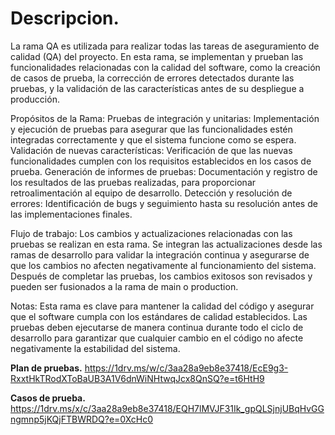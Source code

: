 # Descripcion.
La rama QA es utilizada para realizar todas las tareas de aseguramiento de calidad (QA) del proyecto. En esta rama, se implementan y prueban las funcionalidades relacionadas con la calidad del software, como la creación de casos de prueba, la corrección de errores detectados durante las pruebas, y la validación de las características antes de su despliegue a producción.

Propósitos de la Rama:
Pruebas de integración y unitarias: Implementación y ejecución de pruebas para asegurar que las funcionalidades estén integradas correctamente y que el sistema funcione como se espera.
Validación de nuevas características: Verificación de que las nuevas funcionalidades cumplen con los requisitos establecidos en los casos de prueba.
Generación de informes de pruebas: Documentación y registro de los resultados de las pruebas realizadas, para proporcionar retroalimentación al equipo de desarrollo.
Detección y resolución de errores: Identificación de bugs y seguimiento hasta su resolución antes de las implementaciones finales.

Flujo de trabajo:
Los cambios y actualizaciones relacionadas con las pruebas se realizan en esta rama.
Se integran las actualizaciones desde las ramas de desarrollo para validar la integración continua y asegurarse de que los cambios no afecten negativamente al funcionamiento del sistema.
Después de completar las pruebas, los cambios exitosos son revisados y pueden ser fusionados a la rama de main o production.

Notas:
Esta rama es clave para mantener la calidad del código y asegurar que el software cumpla con los estándares de calidad establecidos.
Las pruebas deben ejecutarse de manera continua durante todo el ciclo de desarrollo para garantizar que cualquier cambio en el código no afecte negativamente la estabilidad del sistema.

**Plan de pruebas.**
https://1drv.ms/w/c/3aa28a9eb8e37418/EcE9g3-RxxtHkTRodXToBaUB3A1V6dnWiNHtwqJcx8QnSQ?e=t6HtH9

**Casos de prueba.**
https://1drv.ms/x/c/3aa28a9eb8e37418/EQH7lMVJF31Ik_gpQLSjnjUBqHvGGngmnp5jKQjFTBWRDQ?e=0XcHc0






